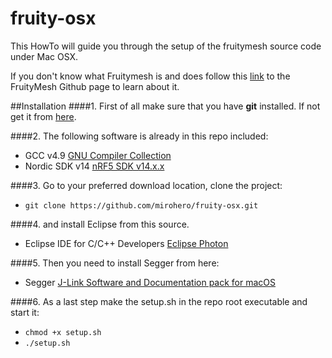 # fruity-osx

This HowTo will guide you through the setup of the fruitymesh source code under Mac OSX.

If you don't know what Fruitymesh is and does follow this [link](https://github.com/mwaylabs/fruitymesh/wiki) to the FruityMesh Github page to learn about it.

##Installation
####1. First of all make sure that you have **git** installed. If not get it from [here](https://git-scm.com/download/mac).
 
####2. The following software is already in this repo included:
 +  GCC v4.9  [GNU Compiler Collection](https://launchpad.net/gcc-arm-embedded/4.9)
 +  Nordic SDK v14  [nRF5 SDK v14.x.x](https://developer.nordicsemi.com/nRF5_SDK/nRF5_SDK_v14.x.x/) 


####3. Go to your preferred download location, clone the project:

 + `git clone https://github.com/mirohero/fruity-osx.git`

####4. and install Eclipse from this source.
 +  Eclipse IDE for C/C++ Developers  [Eclipse Photon](https://www.eclipse.org/downloads/packages/release/photon/r/eclipse-ide-cc-developers)
   
####5. Then you need to install Segger from here:
 + Segger  [J-Link Software and Documentation pack for macOS](https://www.segger.com/downloads/jlink/#J-LinkSoftwareAndDocumentationPack)

####6. As a last step make the setup.sh in the repo root executable and start it:
 + `chmod +x setup.sh`
 + `./setup.sh`
